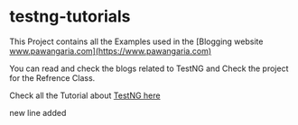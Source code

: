 # testng-tutorials

This Project contains all the Examples used in the [Blogging website www.pawangaria.com](https://www.pawangaria.com)

You can read and check the blogs related to TestNG and Check the project for the Refrence Class.

Check all the Tutorial about [TestNG here](https://www.pawangaria.com/tags/testng/)


new line added
